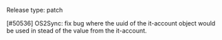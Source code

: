 Release type: patch

[#50536] OS2Sync: fix bug where the uuid of the it-account object would be used in stead of the value from the it-account.
